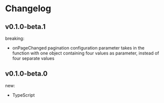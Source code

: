# Changelog

## v0.1.0-beta.1

breaking:

- onPageChanged pagination configuration parameter takes in the function with one object containing four values as parameter, instead of four separate values

## v0.1.0-beta.0

new:

- TypeScript
